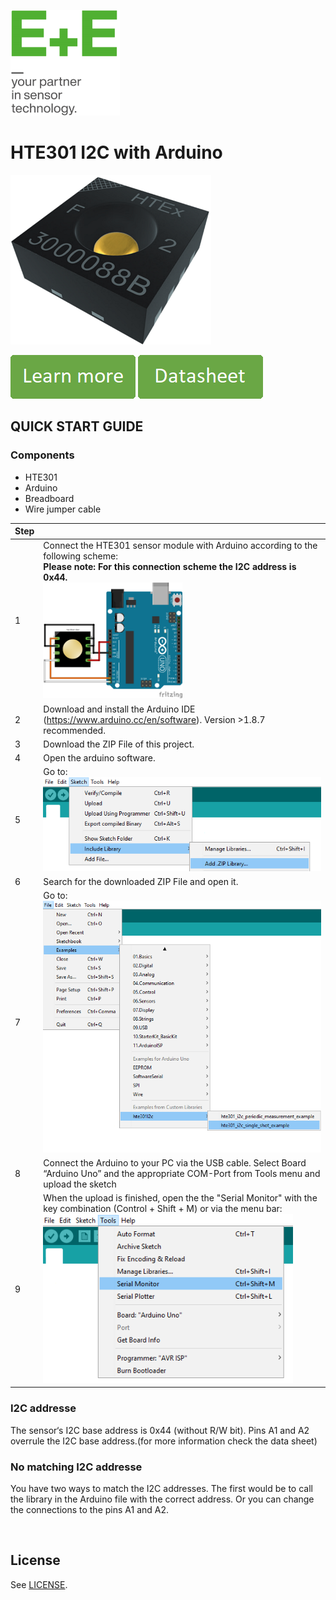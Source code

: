 [![E+E_Logo](./images/epluse-logo.png)](https://www.epluse.com/en/)

# HTE301 I2C with Arduino


![HTE301](./images/HTE301.png) 


[![button1](./images/learn-more.png)](https://www.epluse.com/products/humidity-instruments/humidity-sensing-elements/hte301/)   [![button2](./images/data-sheet.png)](https://www.epluse.com/fileadmin/data/product/hte301/datasheet_HTE301.pdf) 



## QUICK START GUIDE  

### Components 
- HTE301
- Arduino
- Breadboard 
- Wire jumper cable <br>

| Step |                                                                                                                                                             |
|------|-------------------------------------------------------------------------------------------------------------------------------------------------------------|
| 1    | Connect the HTE301 sensor module with Arduino according to the following scheme:<br>__Please note: For this connection scheme the I2C address is 0x44.__ <br>  [<img src="images/HTE301_arduino.png" width="50%"/>](images/HTE301_arduino.png)|
| 2    | Download and install the Arduino IDE (https://www.arduino.cc/en/software). Version >1.8.7 recommended.                                                            |
| 3    | Download the ZIP File of this project.|
| 4    | Open the arduino software.|
| 5    | Go to: <br>[<img src="images/add_library.png" width="550"/>](images/add_library.png) |
| 6    | Search for the downloaded ZIP File and open it.|
| 7    | Go to:<br>[<img src="images/open_file.png" width="500"/>](images/open_file.png)|
| 8    | Connect the Arduino to your PC via the USB cable. Select Board “Arduino Uno” and the appropriate COM-Port from Tools menu and upload the sketch |
| 9    | When the upload is finished, open the the "Serial Monitor" with the key combination (Control + Shift + M) or via the menu bar: <br> [<img src="images/serial_Monitor.png" width="400"/>](images/serial_Monitor.png) |

### I2C addresse 
The sensor‘s I2C base address is 0x44 (without R/W bit). Pins A1 and A2 overrule the I2C base address.(for more information check the data sheet) <br>

### No matching I2C addresse
You have two ways to match the I2C addresses. The first would be to call the library in the Arduino file with the correct address. Or you can change the connections to the pins A1 and A2.
<br> 


<br>

## License 
See [LICENSE](LICENSE).